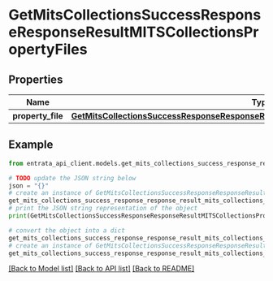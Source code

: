 # GetMitsCollectionsSuccessResponseResponseResultMITSCollectionsPropertyFiles


## Properties

Name | Type | Description | Notes
------------ | ------------- | ------------- | -------------
**property_file** | [**GetMitsCollectionsSuccessResponseResponseResultMITSCollectionsPropertyFilesPropertyFile**](GetMitsCollectionsSuccessResponseResponseResultMITSCollectionsPropertyFilesPropertyFile.md) |  | 

## Example

```python
from entrata_api_client.models.get_mits_collections_success_response_response_result_mits_collections_property_files import GetMitsCollectionsSuccessResponseResponseResultMITSCollectionsPropertyFiles

# TODO update the JSON string below
json = "{}"
# create an instance of GetMitsCollectionsSuccessResponseResponseResultMITSCollectionsPropertyFiles from a JSON string
get_mits_collections_success_response_response_result_mits_collections_property_files_instance = GetMitsCollectionsSuccessResponseResponseResultMITSCollectionsPropertyFiles.from_json(json)
# print the JSON string representation of the object
print(GetMitsCollectionsSuccessResponseResponseResultMITSCollectionsPropertyFiles.to_json())

# convert the object into a dict
get_mits_collections_success_response_response_result_mits_collections_property_files_dict = get_mits_collections_success_response_response_result_mits_collections_property_files_instance.to_dict()
# create an instance of GetMitsCollectionsSuccessResponseResponseResultMITSCollectionsPropertyFiles from a dict
get_mits_collections_success_response_response_result_mits_collections_property_files_from_dict = GetMitsCollectionsSuccessResponseResponseResultMITSCollectionsPropertyFiles.from_dict(get_mits_collections_success_response_response_result_mits_collections_property_files_dict)
```
[[Back to Model list]](../README.md#documentation-for-models) [[Back to API list]](../README.md#documentation-for-api-endpoints) [[Back to README]](../README.md)


